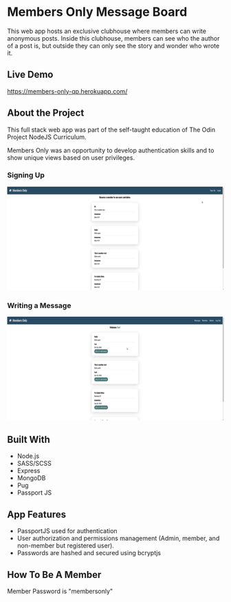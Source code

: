 # Members Only Message Board

This web app hosts an exclusive clubhouse where members can write anonymous posts.  Inside this clubhouse, members can see who the author of a post is, but outside they can only see the story and wonder who wrote it.

## Live Demo

https://members-only-qp.herokuapp.com/

## About the Project

This full stack web app was part of the self-taught education of The Odin Project NodeJS Curriculum.

Members Only was an opportunity to develop authentication skills and to show unique views based on user privileges.

### Signing Up
![main](https://github.com/Quan-p/Members-Only/blob/main/public/images/gif/Member01.gif)

### Writing a Message
![main](https://github.com/Quan-p/Members-Only/blob/main/public/images/gif/Member02.gif)

## Built With

- Node.js
- SASS/SCSS
- Express
- MongoDB
- Pug
- Passport JS

## App Features

- PassportJS used for authentication
- User authorization and permissions management (Admin, member, and non-member but registered user).
- Passwords are hashed and secured using bcryptjs

## How To Be A Member

Member Password is "membersonly"

